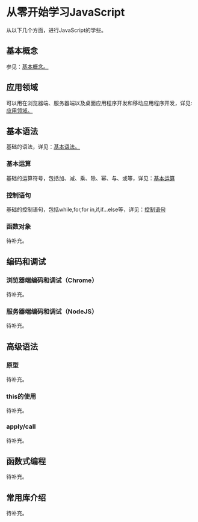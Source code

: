 # 从零开始学习JavaScript
从以下几个方面，进行JavaScript的学些。


## 基本概念
参见：[基本概念。](ch/基本概念.md)

## 应用领域
可以用在浏览器端、服务器端以及桌面应用程序开发和移动应用程序开发，详见:[应用领域。](ch/应用领域.md)

## 基本语法
基础的语法，详见：[基本语法。](ch/基本语法.md)

### 基本运算
基础的运算符号，包括加、减、乘、除、幂、与、或等，详见：[基本运算](ch/基本运算.md)
### 控制语句
基础的控制语句，包括while,for,for in,if,if...else等，详见：[控制语句](ch/控制语句.md)
### 函数对象
待补充。

## 编码和调试
### 浏览器端编码和调试（Chrome）
待补充。
### 服务器端编码和调试（NodeJS）
待补充。

## 高级语法
### 原型
待补充。
### this的使用
待补充。
### apply/call
待补充。

## 函数式编程
待补充。

## 常用库介绍
待补充。
